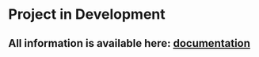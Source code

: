 # Project in Development

## All information is available here: [documentation](https://github.com/LaProfessional/FilmHub/wiki/About-project)
